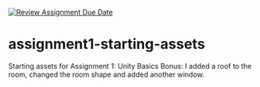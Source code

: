 [![Review Assignment Due Date](https://classroom.github.com/assets/deadline-readme-button-24ddc0f5d75046c5622901739e7c5dd533143b0c8e959d652212380cedb1ea36.svg)](https://classroom.github.com/a/KC0TnuQ7)
# assignment1-starting-assets
Starting assets for Assignment 1: Unity Basics
Bonus: I added a roof to the room, changed the room shape and added another window.